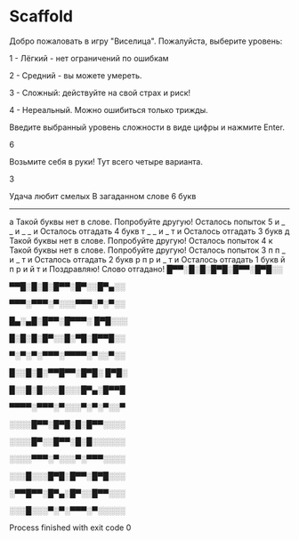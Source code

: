 # Scaffold

Добро пожаловать в игру "Виселица". Пожалуйста, выберите уровень:

1 - Лёгкий - нет ограничений по ошибкам

2 - Средний - вы можете умереть.

3 - Сложный: действуйте на свой страх и риск!

4 - Нереальный. Можно ошибиться только трижды.

Введите выбранный уровень сложности в виде цифры и нажмите Enter.

6

Возьмите себя в руки! Тут всего четыре варианта.

3

Удача любит смелых
В загаданном слове 6 букв
_ _ _ _ _ _
а
Такой буквы нет в слове. Попробуйте другую!
Осталось попыток 5
и
_ _ и _ _ и
Осталось отгадать 4 букв
т
_ _ и _ т и
Осталось отгадать 3 букв
д
Такой буквы нет в слове. Попробуйте другую!
Осталось попыток 4
к
Такой буквы нет в слове. Попробуйте другую!
Осталось попыток 3
п
п _ и _ т и
Осталось отгадать 2 букв
р
п р и _ т и
Осталось отгадать 1 букв
й
п р и й т и
Поздравляю! Слово отгадано!
█▀▀░█░█░█▀█░█▀▀░█▀█░░

▀▀█░█░█░█▀▀░█▀░░█▀▄░░

▀▀▀░▀▀▀░▀░░░▀▀▀░▀░▀░░

█▄░▄█░█▀▀░█▀▀▀░ █▀█░░░

█░█░█░█▀░░█░▀█░█▀▀█░░

▀░▀░▀░▀▀▀░▀▀▀▀░▀░░▀░░

█░░█░█░▀▀█▀▀░█▀█░ █▀█░

█░░█░█░░░█░░░█▀▄░█▀▀█

▀▀▀▀░▀▀▀░▀░░░▀░▀░▀░░▀

░░░░█▀▀░█▀█░█░█▀▀░░░░

░░░░█▀░░█▀▀░█░█░░░░░░

░░░░▀▀▀░▀░░░▀░▀▀▀░░░░

░░░█░░░█▀█░█▀▀░█▀█░░░

░▀▀█▀▀░█▀▄░█▀░░█▀▀░░░

░░░█░░░▀░▀░▀▀▀░▀░░░░░

Process finished with exit code 0
